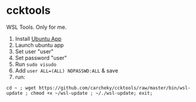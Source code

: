 # ccktools
WSL Tools. Only for me.


1.   Install [Ubuntu App](https://www.microsoft.com/es-es/p/ubuntu-1804-lts/9n9tngvndl3q#activetab=pivot:overviewtab)
2.   Launch ubuntu app
3.   Set user "user"
4.   Set password "user"
5.   Run ```sudo visudo``` 
6.   Add ```user ALL=(ALL) NOPASSWD:ALL``` & save
7.   run:
```
cd ~ ; wget https://github.com/carcheky/ccktools/raw/master/bin/wsl-update ; chmod +x ~/wsl-update ; ~/./wsl-update; exit;
```